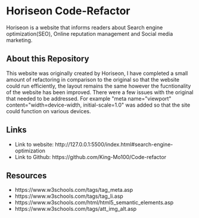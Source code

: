 # Horiseon Code-Refactor 

Horiseon is a website that informs readers about Search engine optimization(SEO), Online reputation management and Social media marketing.

## About this Repository

<p>This website was originally created by Horiseon, I have completed a small amount of refactoring in comparison to the original so that the website could run efficiently, the layout remains the same however the fucntionality of the website has been improved.  There were a few issues with the original that needed to be addressed.  For example "meta name="viewport" content="width=device-width, initial-scale=1.0" was added so that the site could function on various devices.</p>


## Links
<ul>
<li>Link to website: http://127.0.0.1:5500/index.html#search-engine-optimization</li>
<li>Link to Github: https://github.com/King-Mo100/Code-refactor</li>
</ul>

## Resources
<ul>
<li>https://www.w3schools.com/tags/tag_meta.asp</li>
<li>https://www.w3schools.com/tags/tag_li.asp</li>
<li>https://www.w3schools.com/html/html5_semantic_elements.asp</li>
<li>https://www.w3schools.com/tags/att_img_alt.asp</li>
</ul>